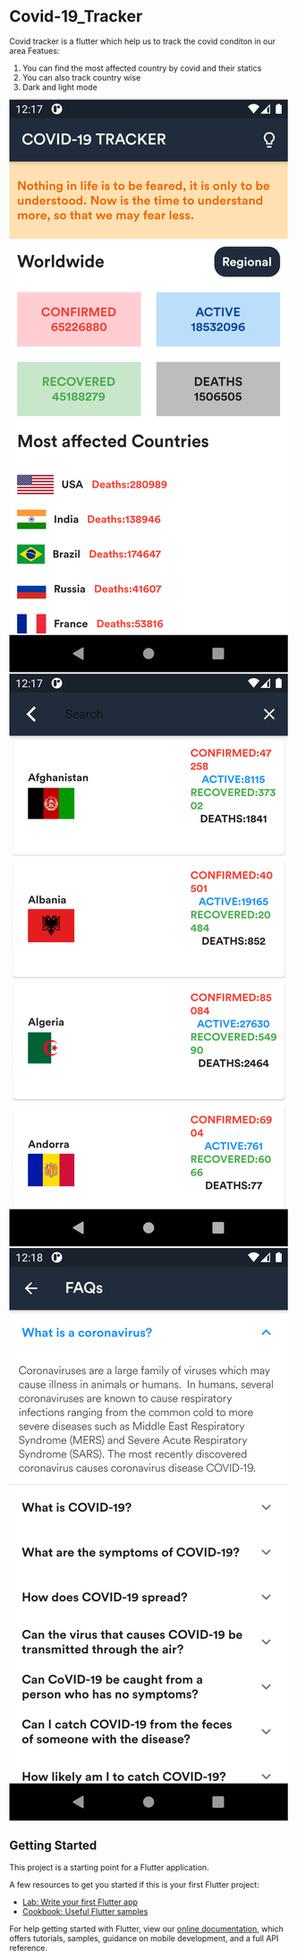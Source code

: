 # Covid-19_Tracker
Covid tracker is a flutter which help us to track the covid conditon in our area 
Featues:
1. You can find the most affected country by covid and their statics
2. You can also track country wise
3. Dark and light mode

![](https://raw.githubusercontent.com/Thevinaypatwal/Covid-19_Tracker/main/Screenshot_1607021234.png) ![](https://raw.githubusercontent.com/Thevinaypatwal/Covid-19_Tracker/main/Screenshot_1607021269.png) ![](https://raw.githubusercontent.com/Thevinaypatwal/Covid-19_Tracker/main/Screenshot_1607021283.png)

## Getting Started

This project is a starting point for a Flutter application.

A few resources to get you started if this is your first Flutter project:

- [Lab: Write your first Flutter app](https://flutter.dev/docs/get-started/codelab)
- [Cookbook: Useful Flutter samples](https://flutter.dev/docs/cookbook)

For help getting started with Flutter, view our
[online documentation](https://flutter.dev/docs), which offers tutorials,
samples, guidance on mobile development, and a full API reference.
